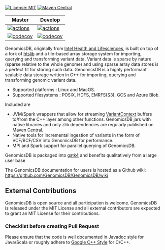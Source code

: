 [![License: MIT](https://img.shields.io/badge/License-MIT-yellow.svg)](https://opensource.org/licenses/MIT)
[![Maven Central](https://img.shields.io/maven-central/v/org.genomicsdb/genomicsdb.svg)](https://mvnrepository.com/artifact/org.genomicsdb)

| Master | Develop |
| --- | --- |
| [![actions](https://github.com/GenomicsDB/GenomicsDB/workflows/build/badge.svg?branch=master)](https://github.com/GenomicsDB/GenomicsDB/actions?query=branch%3Amaster) | [![actions](https://github.com/GenomicsDB/GenomicsDB/workflows/build/badge.svg?branch=develop)](https://github.com/GenomicsDB/GenomicsDB/actions?query=branch%3Adevelop) |
| [![codecov](https://codecov.io/gh/GenomicsDB/GenomicsDB/branch/master/graph/badge.svg)](https://codecov.io/gh/GenomicsDB/GenomicsDB) | [![codecov](https://codecov.io/gh/GenomicsDB/GenomicsDB/branch/develop/graph/badge.svg)](https://codecov.io/gh/GenomicsDB/GenomicsDB/branch/develop) |

GenomicsDB, originally from [Intel Health and Lifesciences](https://github.com/Intel-HLS/GenomicsDB), is built on top of a fork of [htslib](https://github.com/samtools/htslib) and a tile-based array storage system for importing, querying and transforming variant data. Variant data is sparse by nature (sparse relative to the whole genome) and using sparse array data stores is a perfect fit for storing such data. GenomicsDB is a highly performant scalable data storage written in C++ for importing, querying and transforming genomic variant data.
* Supported platforms : Linux and MacOS.
* Supported filesystems : POSIX, HDFS, EMRFS(S3), GCS and Azure Blob.

Included are
* JVM/Spark wrappers that allow for streaming [VariantContext](https://samtools.github.io/htsjdk/javadoc/htsjdk/htsjdk/variant/variantcontext/VariantContext.html) buffers to/from the C++ layer among other functions. GenomicsDB jars with native libraries and only zlib dependencies are regularly published on [Maven Central](https://repo1.maven.org/maven2/org/genomicsdb/genomicsdb).
* Native tools for incremental ingestion of variants in the form of VCF/BCF/CSV into GenomicsDB for performance.
* MPI and Spark support for parallel querying of GenomicsDB.

GenomicsDB is packaged into [gatk4](https://software.broadinstitute.org/gatk/documentation/article?id=11091) and benefits qualitatively from a large user base.

The GenomicsDB documentation for users is hosted as a Github wiki:
https://github.com/GenomicsDB/GenomicsDB/wiki

## External Contributions
GenomicsDB is open source and all participation is welcome.
GenomicsDB is released under the MIT License and all external
contributors are expected to grant an MIT License for their contributions.

### Checklist before creating Pull Request
Please ensure that the code is well documented in Javadoc style for Java/Scala or roughly adhere to [Google C++ Style](https://google.github.io/styleguide/cppguide.html) for C/C++.
